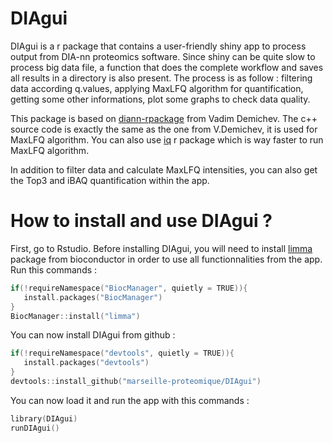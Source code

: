 # DIAgui
DIAgui is a r package that contains a user-friendly shiny app to process output from DIA-nn proteomics software. Since shiny can be quite slow to process big data file,
a function that does the complete workflow and saves all results in a directory is also present. 
The process is as follow : filtering data according q.values, applying MaxLFQ algorithm for quantification, getting some other informations, plot some graphs to check data quality.

This package is based on [diann-rpackage](https://github.com/vdemichev/diann-rpackage) from Vadim Demichev. The c++ source code is exactly the same as the one from V.Demichev,
it is used for MaxLFQ algorithm. You can also use [iq](https://cran.r-project.org/web/packages/iq/index.html) r package which is way faster to run MaxLFQ algorithm.

In addition to filter data and calculate MaxLFQ intensities, you can also get the Top3 and iBAQ quantification within the app.

# How to install and use DIAgui ?
First, go to Rstudio. Before installing DIAgui, you will need to install [limma](https://bioconductor.org/packages/release/bioc/html/limma.html)
package from bioconductor in order to use all functionnalities from the app.
Run this commands :

```c
if(!requireNamespace("BiocManager", quietly = TRUE)){
   install.packages("BiocManager")  
}
BiocManager::install("limma")  
```

You can now install DIAgui from github : 

```c
if(!requireNamespace("devtools", quietly = TRUE)){
   install.packages("devtools") 
}
devtools::install_github("marseille-proteomique/DIAgui")
```

You can now load it and run the app with this commands : 

```c
library(DIAgui)
runDIAgui()
```
